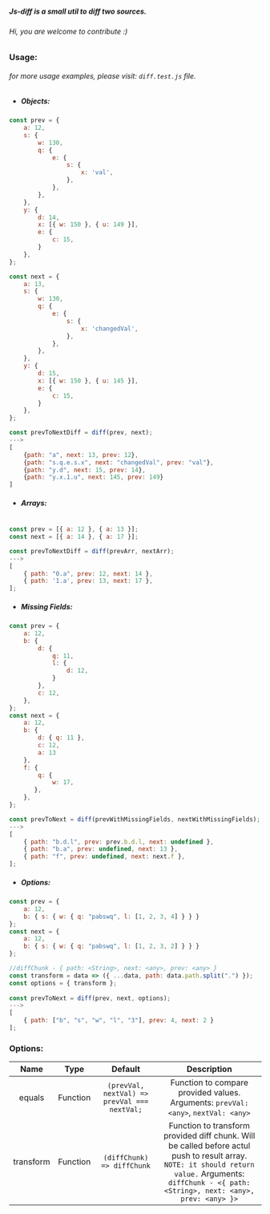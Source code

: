 ##### Js-diff is a small util to diff two sources.
###### Hi, you are welcome to contribute :)
### Usage:
###### for more usage examples, please visit: `diff.test.js` file.

- ##### Objects:
```js
const prev = { 
    a: 12, 
    s: { 
        w: 130, 
        q: { 
            e: { 
                s: { 
                    x: 'val',
                },
            },
        },
    },
    y: { 
        d: 14,
        x: [{ w: 150 }, { u: 149 }],
        e: { 
            c: 15,
        }
    },
};

const next = { 
    a: 13, 
    s: { 
        w: 130, 
        q: { 
            e: { 
                s: { 
                    x: 'changedVal',
                },
            },
        },
    },
    y: { 
        d: 15,
        x: [{ w: 150 }, { u: 145 }],
        e: { 
            c: 15,
        }
    },
};

const prevToNextDiff = diff(prev, next);
--->
[
    {path: "a", next: 13, prev: 12},
    {path: "s.q.e.s.x", next: "changedVal", prev: "val"},
    {path: "y.d", next: 15, prev: 14},
    {path: "y.x.1.u", next: 145, prev: 149}
]
```

- ##### Arrays:

```js

const prev = [{ a: 12 }, { a: 13 }];
const next = [{ a: 14 }, { a: 17 }];

const prevToNextDiff = diff(prevArr, nextArr);
--->
[
	{ path: "0.a", prev: 12, next: 14 },
	{ path: '1.a', prev: 13, next: 17 },
];

```

- ##### Missing Fields:

```js
const prev = {
	a: 12,
	b: {
		d: {
		    q: 11,
			l: { 
				d: 12,
			}
		},
	    c: 12,
	},
};
const next = {
	a: 12,
	b: {
		d: { q: 11 },
		c: 12,
		a: 13
	},
	f: { 
	    q: { 
	        w: 17,
	   },
	},
};

const prevToNext = diff(prevWithMissingFields, nextWithMissingFields);
--->
[
	{ path: "b.d.l", prev: prev.b.d.l, next: undefined },
	{ path: "b.a", prev: undefined, next: 13 },
	{ path: "f", prev: undefined, next: next.f },
];
```

- ##### Options:
```js
const prev = {
	a: 12,
	b: { s: { w: { q: "pabswq", l: [1, 2, 3, 4] } } }
};
const next = {
	a: 12,
	b: { s: { w: { q: "pabswq", l: [1, 2, 3, 2] } } }
};

//diffChunk - { path: <String>, next: <any>, prev: <any> }
const transform = data => ({ ...data, path: data.path.split(".") });
const options = { transform };
		
const prevToNext = diff(prev, next, options);
--->
[
	{ path: ["b", "s", "w", "l", "3"], prev: 4, next: 2 }
];
```

### Options:
| Name         | Type         | Default | Description |
|:-------------:|:-------------:|:-----:|:------------:|
| equals      | Function | `(prevVal, nextVal) => prevVal === nextVal;` | Function to compare provided values. Arguments: `prevVal: <any>`, `nextVal: <any>`
| transform | Function | `(diffChunk) => diffChunk` | Function to transform provided diff chunk. Will be called before actul push to result array. `NOTE: it should return value.` Arguments: `diffChunk - <{ path: <String>, next: <any>, prev: <any> }>`
